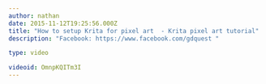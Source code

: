 ```yaml
---
author: nathan
date: 2015-11-12T19:25:56.000Z
title: "How to setup Krita for pixel art  - Krita pixel art tutorial"
description: "Facebook: https://www.facebook.com/gdquest "

type: video

videoid: OmnpKQITm3I
---
```


